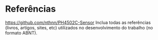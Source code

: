 # Referências
https://github.com/nthnn/PH4502C-Sensor
Inclua todas as referências (livros, artigos, sites, etc) utilizados no desenvolvimento do trabalho (no formato ABNT).
